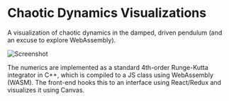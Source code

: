 # Chaotic Dynamics Visualizations

A visualization of chaotic dynamics in the damped, driven pendulum (and an excuse to explore WebAssembly).

![Screenshot](https://user-images.githubusercontent.com/293681/82255903-6d026500-9923-11ea-8d74-bef1506a1719.png)

The numerics are implemented as a standard 4th-order Runge-Kutta integrator in C++, which is compiled to a JS class using WebAssembly (WASM). The front-end hooks this to an interface using React/Redux and visualizes it using Canvas.
